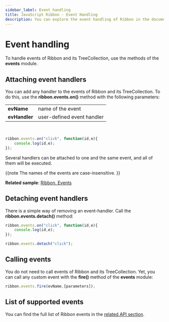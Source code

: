```yaml
---
sidebar_label: Event handling
title: JavaScript Ribbon - Event Handling 
description: You can explore the event handling of Ribbon in the documentation of the DHTMLX JavaScript UI library. Browse developer guides and API reference, try out code examples and live demos, and download a free 30-day evaluation version of DHTMLX Suite.
---
```


# Event handling

To handle events of Ribbon and its TreeCollection, use the methods of the **events** module.

## Attaching event handlers

You can add any handler to the events of Ribbon and its TreeCollection. To do this, use the **ribbon.events.on()**  method with the following parameters:

<table>
    <tbody>
        <tr>
            <td><b>evName</b></td>
            <td>name of the event</td>
        </tr>
        <tr>
            <td><b>evHandler</b></td>
            <td>user-defined event handler</td>
        </tr>
    </tbody>
</table>
<br/>

~~~js
ribbon.events.on("click", function(id,e){
    console.log(id,e);
});
~~~

Several handlers can be attached to one and the same event, and all of them will be executed.

{{note 
The names of the events are case-insensitive.
}}

**Related sample**: [Ribbon. Events](https://snippet.dhtmlx.com/i7cfddkl)

## Detaching event handlers

There is a simple way of removing an event-handler. Call the **ribbon.events.detach()** method:

~~~js
ribbon.events.on("click", function(id,e){
    console.log(id,e);
});

ribbon.events.detach("click"); 
~~~

## Calling events

You do not need to call events of Ribbon and its TreeCollection. Yet, you can call any custom event with the **fire()** method of the **events** module:

~~~js
ribbon.events.fire(evName,[parameters]);
~~~

## List of supported events

You can find the full list of Ribbon events in the [related API section](ribbon/api/api_overview.md#ribbon-events).
